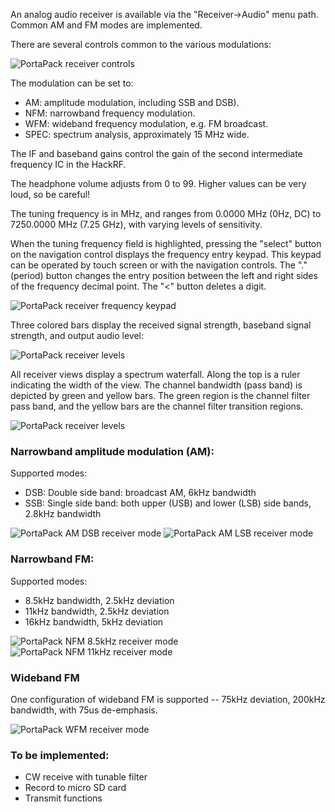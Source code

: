 An analog audio receiver is available via the "Receiver->Audio" menu path. Common AM and FM modes are implemented.

There are several controls common to the various modulations:

![PortaPack receiver controls](https://raw.github.com/sharebrained/portapack-hackrf/master/doc/images/wiki/ui/audio/rx_controls.png)

The modulation can be set to:

* AM: amplitude modulation, including SSB and DSB).
* NFM: narrowband frequency modulation.
* WFM: wideband frequency modulation, e.g. FM broadcast.
* SPEC: spectrum analysis, approximately 15 MHz wide.

The IF and baseband gains control the gain of the second intermediate frequency IC in the HackRF.

The headphone volume adjusts from 0 to 99. Higher values can be very loud, so be careful!

The tuning frequency is in MHz, and ranges from 0.0000 MHz (0Hz, DC) to 7250.0000 MHz (7.25 GHz), with varying levels of sensitivity.

When the tuning frequency field is highlighted, pressing the "select" button on the navigation control displays the frequency entry keypad. This keypad can be operated by touch screen or with the navigation controls. The "." (period) button changes the entry position between the left and right sides of the frequency decimal point. The "<" button deletes a digit.

![PortaPack receiver frequency keypad](https://raw.github.com/sharebrained/portapack-hackrf/master/doc/images/wiki/ui/audio/frequency_keypad.png)

Three colored bars display the received signal strength, baseband signal strength, and output audio level:

![PortaPack receiver levels](https://raw.github.com/sharebrained/portapack-hackrf/master/doc/images/wiki/ui/audio/rx_levels.png)

All receiver views display a spectrum waterfall. Along the top is a ruler indicating the width of the view. The channel bandwidth (pass band) is depicted by green and yellow bars. The green region is the channel filter pass band, and the yellow bars are the channel filter transition regions.

![PortaPack receiver levels](https://raw.github.com/sharebrained/portapack-hackrf/master/doc/images/wiki/ui/audio/waterfall.png)

### Narrowband amplitude modulation (AM):

Supported modes:

* DSB: Double side band: broadcast AM, 6kHz bandwidth
* SSB: Single side band: both upper (USB) and lower (LSB) side bands, 2.8kHz bandwidth

![PortaPack AM DSB receiver mode](https://raw.github.com/sharebrained/portapack-hackrf/master/doc/images/wiki/ui/audio/am_dsb.png)
![PortaPack AM LSB receiver mode](https://raw.github.com/sharebrained/portapack-hackrf/master/doc/images/wiki/ui/audio/am_lsb.png)

### Narrowband FM:

Supported modes:

* 8.5kHz bandwidth, 2.5kHz deviation
* 11kHz bandwidth, 2.5kHz deviation
* 16kHz bandwidth, 5kHz deviation

![PortaPack NFM 8.5kHz receiver mode](https://raw.github.com/sharebrained/portapack-hackrf/master/doc/images/wiki/ui/audio/nfm_8k5_70cm.png)
![PortaPack NFM 11kHz receiver mode](https://raw.github.com/sharebrained/portapack-hackrf/master/doc/images/wiki/ui/audio/nfm_11k_noaa.png)

### Wideband FM

One configuration of wideband FM is supported -- 75kHz deviation, 200kHz bandwidth, with 75us de-emphasis.

![PortaPack WFM receiver mode](https://raw.github.com/sharebrained/portapack-hackrf/master/doc/images/wiki/ui/audio/wfm.png)

### To be implemented:

* CW receive with tunable filter
* Record to micro SD card
* Transmit functions